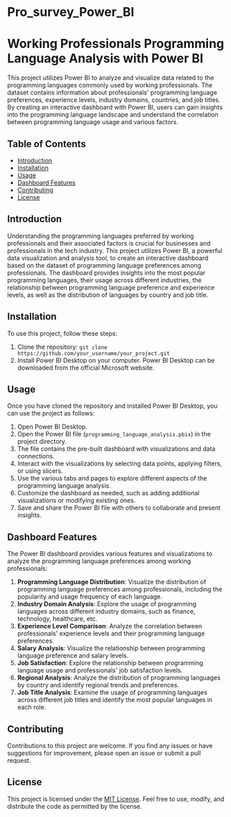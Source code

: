 # Pro_survey_Power_BI

# Working Professionals Programming Language Analysis with Power BI

This project utilizes Power BI to analyze and visualize data related to the programming languages commonly used by working professionals. The dataset contains information about professionals' programming language preferences, experience levels, industry domains, countries, and job titles. By creating an interactive dashboard with Power BI, users can gain insights into the programming language landscape and understand the correlation between programming language usage and various factors.

## Table of Contents
- [Introduction](#introduction)
- [Installation](#installation)
- [Usage](#usage)
- [Dashboard Features](#dashboard-features)
- [Contributing](#contributing)
- [License](#license)

## Introduction
Understanding the programming languages preferred by working professionals and their associated factors is crucial for businesses and professionals in the tech industry. This project utilizes Power BI, a powerful data visualization and analysis tool, to create an interactive dashboard based on the dataset of programming language preferences among professionals. The dashboard provides insights into the most popular programming languages, their usage across different industries, the relationship between programming language preference and experience levels, as well as the distribution of languages by country and job title.

## Installation
To use this project, follow these steps:
1. Clone the repository: `git clone https://github.com/your_username/your_project.git`
2. Install Power BI Desktop on your computer. Power BI Desktop can be downloaded from the official Microsoft website.

## Usage
Once you have cloned the repository and installed Power BI Desktop, you can use the project as follows:
1. Open Power BI Desktop.
2. Open the Power BI file (`programming_language_analysis.pbix`) in the project directory.
3. The file contains the pre-built dashboard with visualizations and data connections.
4. Interact with the visualizations by selecting data points, applying filters, or using slicers.
5. Use the various tabs and pages to explore different aspects of the programming language analysis.
6. Customize the dashboard as needed, such as adding additional visualizations or modifying existing ones.
7. Save and share the Power BI file with others to collaborate and present insights.

## Dashboard Features
The Power BI dashboard provides various features and visualizations to analyze the programming language preferences among working professionals:
1. **Programming Language Distribution**: Visualize the distribution of programming language preferences among professionals, including the popularity and usage frequency of each language.
2. **Industry Domain Analysis**: Explore the usage of programming languages across different industry domains, such as finance, technology, healthcare, etc.
3. **Experience Level Comparison**: Analyze the correlation between professionals' experience levels and their programming language preferences.
4. **Salary Analysis**: Visualize the relationship between programming language preference and salary levels.
5. **Job Satisfaction**: Explore the relationship between programming language usage and professionals' job satisfaction levels.
6. **Regional Analysis**: Analyze the distribution of programming languages by country and identify regional trends and preferences.
7. **Job Title Analysis**: Examine the usage of programming languages across different job titles and identify the most popular languages in each role.

## Contributing
Contributions to this project are welcome. If you find any issues or have suggestions for improvement, please open an issue or submit a pull request.

## License
This project is licensed under the [MIT License](LICENSE). Feel free to use, modify, and distribute the code as permitted by the license.
